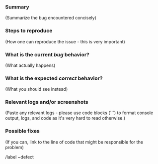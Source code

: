 <!---
Before opening a new issue, make sure to search for keywords in the issues filtered by the "defect not urgent" or "defect" label to make sure the issue you're about to submit isn't a duplicate.
--->

### Summary
(Summarize the bug encountered concisely)

### Steps to reproduce
(How one can reproduce the issue - this is very important)

### What is the current *bug* behavior?
(What actually happens)

### What is the expected *correct* behavior?
(What you should see instead)

### Relevant logs and/or screenshots
(Paste any relevant logs - please use code blocks (```) to format console output,
logs, and code as it's very hard to read otherwise.)

### Possible fixes
(If you can, link to the line of code that might be responsible for the problem)

/label ~defect
